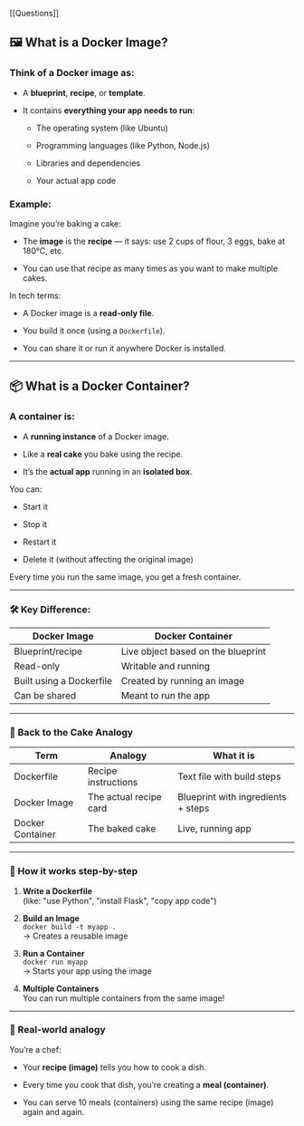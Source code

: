 [[Questions]]
## 🖼️ What is a Docker Image?

### Think of a Docker image as:

- A **blueprint**, **recipe**, or **template**.
    
- It contains **everything your app needs to run**:
    
    - The operating system (like Ubuntu)
        
    - Programming languages (like Python, Node.js)
        
    - Libraries and dependencies
        
    - Your actual app code
        

### Example:

Imagine you’re baking a cake:

- The **image** is the **recipe** — it says: use 2 cups of flour, 3 eggs, bake at 180°C, etc.
    
- You can use that recipe as many times as you want to make multiple cakes.
    

In tech terms:

- A Docker image is a **read-only file**.
    
- You build it once (using a `Dockerfile`).
    
- You can share it or run it anywhere Docker is installed.
    

---

## 📦 What is a Docker Container?

### A container is:

- A **running instance** of a Docker image.
    
- Like a **real cake** you bake using the recipe.
    
- It’s the **actual app** running in an **isolated box**.
    

You can:

- Start it
    
- Stop it
    
- Restart it
    
- Delete it (without affecting the original image)
    

Every time you run the same image, you get a fresh container.

---

### 🛠️ Key Difference:

|Docker Image|Docker Container|
|---|---|
|Blueprint/recipe|Live object based on the blueprint|
|Read-only|Writable and running|
|Built using a Dockerfile|Created by running an image|
|Can be shared|Meant to run the app|

---

### 🧁 Back to the Cake Analogy

|Term|Analogy|What it is|
|---|---|---|
|Dockerfile|Recipe instructions|Text file with build steps|
|Docker Image|The actual recipe card|Blueprint with ingredients + steps|
|Docker Container|The baked cake|Live, running app|

---

### 🔁 How it works step-by-step

1. **Write a Dockerfile**  
    (like: "use Python", "install Flask", "copy app code")
    
2. **Build an Image**  
    `docker build -t myapp .`  
    → Creates a reusable image
    
3. **Run a Container**  
    `docker run myapp`  
    → Starts your app using the image
    
4. **Multiple Containers**  
    You can run multiple containers from the same image!
    

---

### 🧠 Real-world analogy

You’re a chef:

- Your **recipe (image)** tells you how to cook a dish.
    
- Every time you cook that dish, you’re creating a **meal (container)**.
    
- You can serve 10 meals (containers) using the same recipe (image) again and again.
    

